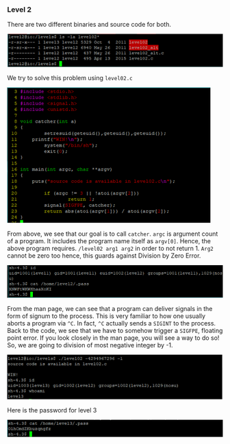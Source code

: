 
### Level 2

There are two different binaries and source code for both.

![](images/image008.png)

We try to solve this problem using `level02.c`

![](images/image009.png)

From above, we see that our goal is to call `catcher`. `argc` is argument count of a program. It includes the program name itself as `argv[0]`. Hence, the above program requires. `/level02 arg1 arg2` in order to not return 1. `Arg2` cannot be zero too hence, this guards against Division by Zero Error.

![](images/image010.png)

From the man page, we can see that a program can deliver signals in the form of signum to the process. This is very familiar to how one usually aborts a program via `^C`. In fact, `^C` actually sends a `SIGINT` to the process.
Back to the code, we see that we have to somehow trigger a `SIGFPE`, floating point error. If you look closely in the man page, you will see a way to do so!
So, we are going to division of most negative integer by -1.

![](images/image011.png)

Here is the password for level 3

![](images/image012.png)





